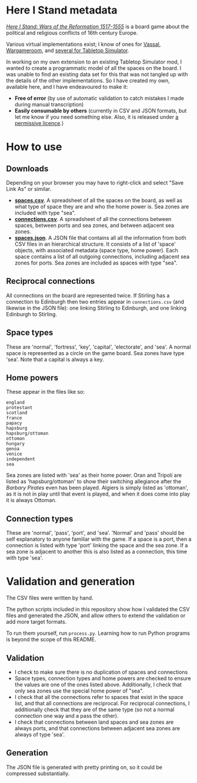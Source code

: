 # Here I Stand metadata
_[Here I Stand: Wars of the Reformation 1517-1555](https://boardgamegeek.com/boardgame/242722/here-i-stand-500th-anniversary-edition)_ is a board game about the political and religious conflicts of 16th century Europe.

Various virtual implementations exist; I know of ones for [Vassal](https://vassalengine.org/wiki/Module:Here_I_Stand), [Wargameroom](http://www.wargameroom.com/), and [several for Tabletop Simulator](https://steamcommunity.com/workshop/browse/?appid=286160&searchtext=here+i+stand&childpublishedfileid=0&browsesort=textsearch&section=about).

In working on my own extension to an existing Tabletop Simulator mod, I wanted to create a programmatic model of all the spaces on the board. I was unable to find an existing data set for this that was not tangled up with the details of the other implementations. So I have created my own, available here, and I have endeavoured to make it:

* **Free of error** (by use of automatic validation to catch mistakes I made during manual transcription)
* **Easily consumable by others** (currently in CSV and JSON formats, but let me know if you need something else. Also, it is released under [a permissive licence](LICENSE.md).)

# How to use
## Downloads
Depending on your browser you may have to right-click and select "Save Link As" or similar.

* **[spaces.csv](https://github.com/MartinEden/HereIStand/raw/main/spaces.csv)**. A spreadsheet of all the spaces on the board, as well as what type of space they are and who the home power is. Sea zones are included with type "sea".
* **[connections.csv](https://github.com/MartinEden/HereIStand/raw/main/connections.csv)**. A spreadsheet of all the connections between spaces, between ports and sea zones, and between adjacent sea zones.
* **[spaces.json](https://github.com/MartinEden/HereIStand/raw/main/spaces.json)**. A JSON file that contains all all the information from both CSV files in an hierarchical structure. It consists of a list of 'space' objects, with associated metadata (space type, home power). Each space contains a list of all outgoing connections, including adjacent sea zones for ports. Sea zones are included as spaces with type "sea".

## Reciprocal connections
All connections on the board are represented twice. If Stirling has a connection to Edinburgh then two entries appear in `connections.csv` (and likewise in the JSON file): one linking Stirling to Edinburgh, and one linking Edinburgh to Stirling.

## Space types
These are 'normal', 'fortress', 'key', 'capital', 'electorate', and 'sea'. A normal space is represented as a circle on the game board. Sea zones have type 'sea'. Note that a capital is always a key.

## Home powers
These appear in the files like so:

    england
    protestant
    scotland
    france
    papacy 
    hapsburg
    hapsburg/ottoman
    ottoman
    hungary
    genoa
    venice
    independent
    sea

Sea zones are listed with 'sea' as their home power. Oran and Tripoli are listed as 'hapsburg/ottoman' to show their switching allegiance after the _Barbary Pirates_ even has been played. Algiers is simply listed as 'ottoman', as it is not in play until that event is played, and when it does come into play it is always Ottoman.

## Connection types
These are 'normal', 'pass', 'port', and 'sea'. 'Normal' and 'pass' should be self explanatory to anyone familiar with the game. If a space is a port, then a connection is listed with type 'port' linking the space and the sea zone. If a sea zone is adjacent to another this is also listed as a connection, this time with type 'sea'.

# Validation and generation
The CSV files were written by hand.

The python scripts included in this repository show how I validated the CSV files and generated the JSON, and allow others to extend the validation or add more target formats.

To run them yourself, run `process.py`. Learning how to run Python programs is beyond the scope of this README.

## Validation
* I check to make sure there is no duplication of spaces and connections
* Space types, connection types and home powers are checked to ensure the values are one of the ones listed above. Additionally, I check that only sea zones use the special home power of "sea".
* I check that all the connections refer to spaces that exist in the space list, and that all connections are reciprocal. For reciprocal connections, I additionally check that they are of the same type (so not a normal connection one way and a pass the other).
* I check that connections between land spaces and sea zones are always ports, and that connections between adjacent sea zones are always of type 'sea'.

## Generation
The JSON file is generated with pretty printing on, so it could be compressed substantially.
